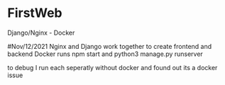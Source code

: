 # FirstWeb
Django/Nginx - Docker

#Nov/12/2021
Nginx and Django work together to create frontend and backend
Docker runs npm start and python3 manage.py runserver

to debug I run each seperatly without docker and found out its a docker issue
